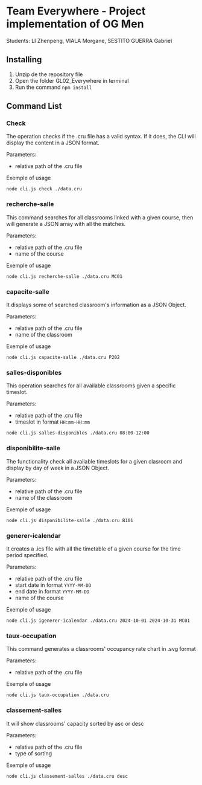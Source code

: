 # Team Everywhere - Project implementation of OG Men
Students: LI Zhenpeng, VIALA Morgane, SESTITO GUERRA Gabriel

## Installing

1. Unzip de the repository file
2. Open the folder GL02_Everywhere in terminal
3. Run the command  `npm install`

## Command List

### Check 

The operation checks if the .cru file has a valid syntax. If it does, the CLI will display the content in a JSON format.

Parameters:
- relative path of the .cru file

Exemple of usage
```
node cli.js check ./data.cru
```

### recherche-salle

This command searches for all classrooms linked with a given course, then will generate a JSON array with all the matches. 

Parameters:
- relative path of the .cru file
- name of the course

Exemple of usage
```
node cli.js recherche-salle ./data.cru MC01
```

### capacite-salle

It displays some of searched classroom's information as a JSON Object.

Parameters:
- relative path of the .cru file
- name of the classroom

Exemple of usage
```
node cli.js capacite-salle ./data.cru P202
```

### salles-disponibles

This operation searches for all available classrooms given a specific timeslot. 

Parameters:
- relative path of the .cru file
- timeslot in format `HH:mm-HH:mm`

```
node cli.js salles-disponibles ./data.cru 08:00-12:00
```

### disponibilite-salle

The functionality check all available timeslots for a given clasroom and display by day of week in a JSON Object.

Parameters:
- relative path of the .cru file
- name of the classroom

Exemple of usage
```
node cli.js disponibilite-salle ./data.cru B101
```


### generer-icalendar 

It creates a .ics file with all the timetable of a given course for the time period specified.

Parameters:
- relative path of the .cru file
- start date in format `YYYY-MM-DD`
- end date in format `YYYY-MM-DD`
- name of the course

Exemple of usage
```
node cli.js igenerer-icalendar ./data.cru 2024-10-01 2024-10-31 MC01
```

### taux-occupation

This command generates a classrooms' occupancy rate chart in .svg format

Parameters:
- relative path of the .cru file

Exemple of usage
```
node cli.js taux-occupation ./data.cru
```

### classement-salles

It will show classrooms' capacity sorted by asc or desc

Parameters:
- relative path of the .cru file
- type of sorting

Exemple of usage
```
node cli.js classement-salles ./data.cru desc
```
